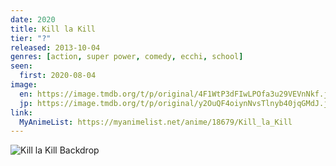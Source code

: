```yaml
---
date: 2020
title: Kill la Kill
tier: "?"
released: 2013-10-04
genres: [action, super power, comedy, ecchi, school]
seen:
  first: 2020-08-04
image:
  en: https://image.tmdb.org/t/p/original/4F1WtP3dFIwLPOfa3u29VEVnNkf.jpg
  jp: https://image.tmdb.org/t/p/original/y2OuQF4oiynNvsTlnyb40jqGMdJ.jpg
link:
  MyAnimeList: https://myanimelist.net/anime/18679/Kill_la_Kill
---
```


![Kill la Kill Backdrop](https://image.tmdb.org/t/p/original/kFJTEDYjm1EuowbYo7qcaJUBFXA.jpg)
